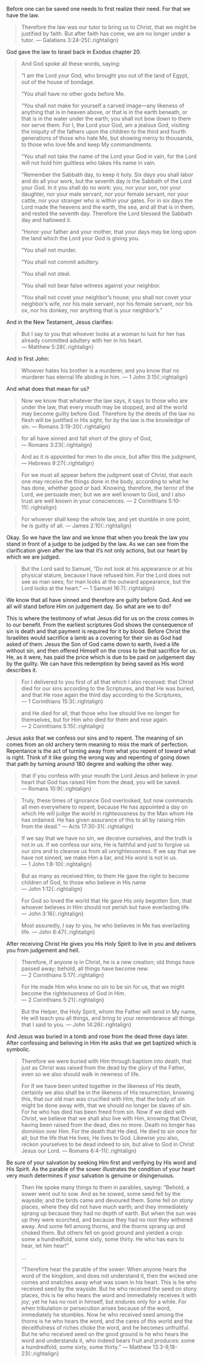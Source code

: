 Before one can be saved one needs to first realize their need.  For that we have the law.

> Therefore the law was our tutor to bring us to Christ, that we might be justified by faith.  But after faith has come, we are no longer under a tutor. —&nbsp;Galatians&nbsp;3:24-25{:.rightalign}

God gave the law to Israel back in Exodus chapter 20.

> And God spoke all these words, saying:
> 
> “I am the Lord your God, who brought you out of the land of Egypt, out of the house of bondage.
> 
> “You shall have no other gods before Me.
> 
> “You shall not make for yourself a carved image—any likeness of anything that is in heaven above, or that is in the earth beneath, or that is in the water under the earth;  you shall not bow down to them nor serve them. For I, the Lord your God, am a jealous God, visiting the iniquity of the fathers upon the children to the third and fourth generations of those who hate Me,  but showing mercy to thousands, to those who love Me and keep My commandments.
> 
> “You shall not take the name of the Lord your God in vain, for the Lord will not hold him guiltless who takes His name in vain.
> 
> “Remember the Sabbath day, to keep it holy. Six days you shall labor and do all your work, but the seventh day is the Sabbath of the Lord your God. In it you shall do no work: you, nor your son, nor your daughter, nor your male servant, nor your female servant, nor your cattle, nor your stranger who is within your gates. For in six days the Lord made the heavens and the earth, the sea, and all that is in them, and rested the seventh day. Therefore the Lord blessed the Sabbath day and hallowed it.
> 
> “Honor your father and your mother, that your days may be long upon the land which the Lord your God is giving you.
> 
> “You shall not murder.
> 
> “You shall not commit adultery.
> 
> “You shall not steal.
> 
> “You shall not bear false witness against your neighbor.
> 
> “You shall not covet your neighbor’s house; you shall not covet your neighbor’s wife, nor his male servant, nor his female servant, nor his ox, nor his donkey, nor anything that is your neighbor’s.”

And in the New Testament, Jesus clarifies:

> But I say to you that whoever looks at a woman to lust for her has already committed adultery with her in his heart. —&nbsp;Matthew&nbsp;5:28{:.rightalign}

And in first John:

> Whoever hates his brother is a murderer, and you know that no murderer has eternal life abiding in him. —&nbsp;1&nbsp;John&nbsp;3:15{:.rightalign}

And what does that mean for us?

> Now we know that whatever the law says, it says to those who are under the law, that every mouth may be stopped, and all the world may become guilty before God. Therefore by the deeds of the law no flesh will be justified in His sight, for by the law is the knowledge of sin. —&nbsp;Romans&nbsp;3:19-20{:.rightalign}

> for all have sinned and fall short of the glory of God, —&nbsp;Romans&nbsp;3:23{:.rightalign}

> And as it is appointed for men to die once, but after this the judgment, —&nbsp;Hebrews&nbsp;9:27{:.rightalign}

> For we must all appear before the judgment seat of Christ, that each one may receive the things done in the body, according to what he has done, whether good or bad. Knowing, therefore, the terror of the Lord, we persuade men; but we are well known to God, and I also trust are well known in your consciences. —&nbsp;2&nbsp;Corinthians&nbsp;5:10-11{:.rightalign}

> For whoever shall keep the whole law, and yet stumble in one point, he is guilty of all. —&nbsp;James&nbsp;2:10{:.rightalign}

Okay.  So we have the law and we know that when you break the law you stand in front of a judge to be judged by the law.  As we can see from the clarification given after the law that it’s not only actions, but our heart by which we are judged.

> But the Lord said to Samuel, “Do not look at his appearance or at his physical stature, because I have refused him. For the Lord does not see as man sees; for man looks at the outward appearance, but the Lord looks at the heart.” —&nbsp;1&nbsp;Samuel&nbsp;16:7{:.rightalign}

We know that all have sinned and therefore are guilty before God.  And we all will stand before Him on judgement day.  So what are we to do?

This is where the testimony of what Jesus did for us on the cross comes in to our benefit.  From the earliest scriptures God shows the consequence of sin is death and that payment is required for it by blood.  Before Christ the Israelites would sacrifice a lamb as a covering for their sin as God had asked of them.  Jesus the Son of God came down to earth, lived a life without sin, and then offered Himself on the cross to be that sacrifice for us.  He, as it were, has paid the price which is due to be paid on judgement day by the guilty.  We can have this redemption by being saved as His word describes it.
 
> For I delivered to you first of all that which I also received: that Christ died for our sins according to the Scriptures, and that He was buried, and that He rose again the third day according to the Scriptures, —&nbsp;1&nbsp;Corinthians&nbsp;15:3{:.rightalign}

> and He died for all, that those who live should live no longer for themselves, but for Him who died for them and rose again. —&nbsp;2&nbsp;Corinthians&nbsp;5:15{:.rightalign}

Jesus asks that we confess our sins and to repent.  The meaning of sin comes from an old archery term meaning to miss the mark of perfection.  Repentance is the act of turning away from what you repent of toward what is right.  Think of it like going the wrong way and repenting of going down that path by turning around 180 degree and walking the other way.

> that if you confess with your mouth the Lord Jesus and believe in your heart that God has raised Him from the dead, you will be saved. —&nbsp;Romans&nbsp;10:9{:.rightalign}

> Truly, these times of ignorance God overlooked, but now commands all men everywhere to repent, because He has appointed a day on which He will judge the world in righteousness by the Man whom He has ordained. He has given assurance of this to all by raising Him from the dead.” —&nbsp;Acts&nbsp;17:30-31{:.rightalign}

> If we say that we have no sin, we deceive ourselves, and the truth is not in us. If we confess our sins, He is faithful and just to forgive us our sins and to cleanse us from all unrighteousness. If we say that we have not sinned, we make Him a liar, and His word is not in us. —&nbsp;1&nbsp;John&nbsp;1:8-10{:.rightalign}

> But as many as received Him, to them He gave the right to become children of God, to those who believe in His name —&nbsp;John&nbsp;1:12{:.rightalign}

> For God so loved the world that He gave His only begotten Son, that whoever believes in Him should not perish but have everlasting life. —&nbsp;John&nbsp;3:16{:.rightalign}

> Most assuredly, I say to you, he who believes in Me has everlasting life. —&nbsp;John&nbsp;6:47{:.rightalign}

After receiving Christ He gives you His Holy Spirit to live in you and delivers you from judgement and hell.

> Therefore, if anyone is in Christ, he is a new creation; old things have passed away; behold, all things have become new. —&nbsp;2&nbsp;Corinthians&nbsp;5:17{:.rightalign}

> For He made Him who knew no sin to be sin for us, that we might become the righteousness of God in Him. —&nbsp;2&nbsp;Corinthians&nbsp;5:21{:.rightalign}

> But the Helper, the Holy Spirit, whom the Father will send in My name, He will teach you all things, and bring to your remembrance all things that I said to you. —&nbsp;John&nbsp;14:26{:.rightalign}

And Jesus was buried in a tomb and rose from the dead three days later.  After confessing and believing in Him He asks that we get baptized which is symbolic.

> Therefore we were buried with Him through baptism into death, that just as Christ was raised from the dead by the glory of the Father, even so we also should walk in newness of life.
> 
> For if we have been united together in the likeness of His death, certainly we also shall be in the likeness of His resurrection, knowing this, that our old man was crucified with Him, that the body of sin might be done away with, that we should no longer be slaves of sin. For he who has died has been freed from sin. Now if we died with Christ, we believe that we shall also live with Him, knowing that Christ, having been raised from the dead, dies no more. Death no longer has dominion over Him. For the death that He died, He died to sin once for all; but the life that He lives, He lives to God. Likewise you also, reckon yourselves to be dead indeed to sin, but alive to God in Christ Jesus our Lord. —&nbsp;Romans&nbsp;6:4-11{:.rightalign}

Be sure of your salvation by seeking Him first and verifying by His word and His Spirit.  As the parable of the sower illustrates the condition of your heart very much determines if your salvation is genuine or disingenuous.

> Then He spoke many things to them in parables, saying: “Behold, a sower went out to sow. And as he sowed, some seed fell by the wayside; and the birds came and devoured them. Some fell on stony places, where they did not have much earth; and they immediately sprang up because they had no depth of earth. But when the sun was up they were scorched, and because they had no root they withered away. And some fell among thorns, and the thorns sprang up and choked them. But others fell on good ground and yielded a crop: some a hundredfold, some sixty, some thirty. He who has ears to hear, let him hear!”
>
> …
>
> “Therefore hear the parable of the sower: When anyone hears the word of the kingdom, and does not understand it, then the wicked one comes and snatches away what was sown in his heart. This is he who received seed by the wayside. But he who received the seed on stony places, this is he who hears the word and immediately receives it with joy; yet he has no root in himself, but endures only for a while. For when tribulation or persecution arises because of the word, immediately he stumbles. Now he who received seed among the thorns is he who hears the word, and the cares of this world and the deceitfulness of riches choke the word, and he becomes unfruitful. But he who received seed on the good ground is he who hears the word and understands it, who indeed bears fruit and produces: some a hundredfold, some sixty, some thirty.” —&nbsp;Matthew&nbsp;13:3-9,18-23{:.rightalign}

